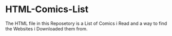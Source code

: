 # HTML-Comics-List
The HTML file in this Reposetory is a List of Comics i Read and a way to find the Websites i Downloaded them from.
